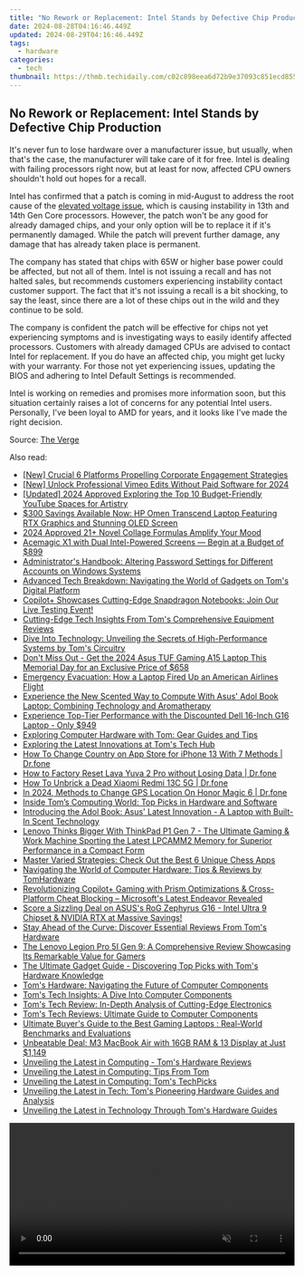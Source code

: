 ```yaml
---
title: "No Rework or Replacement: Intel Stands by Defective Chip Production"
date: 2024-08-28T04:16:46.449Z
updated: 2024-08-29T04:16:46.449Z
tags:
  - hardware
categories:
  - tech
thumbnail: https://thmb.techidaily.com/c02c898eea6d72b9e37093c851ecd855aff6005dd63a0876b47973f172914924.jpg
---
```


## No Rework or Replacement: Intel Stands by Defective Chip Production

It's never fun to lose hardware over a manufacturer issue, but usually, when that's the case, the manufacturer will take care of it for free. Intel is dealing with failing processors right now, but at least for now, affected CPU owners shouldn't hold out hopes for a recall.

 Intel has confirmed that a patch is coming in mid-August to address the root cause of the [elevated voltage issue](https://data-wizards.techidaily.com/top-10-video-restoration-tools-compatible-with-windows-and-macos/), which is causing instability in 13th and 14th Gen Core processors. However, the patch won't be any good for already damaged chips, and your only option will be to replace it if it's permanently damaged. While the patch will prevent further damage, any damage that has already taken place is permanent.

 The company has stated that chips with 65W or higher base power could be affected, but not all of them. Intel is not issuing a recall and has not halted sales, but recommends customers experiencing instability contact customer support. The fact that it's not issuing a recall is a bit shocking, to say the least, since there are a lot of these chips out in the wild and they continue to be sold.

 The company is confident the patch will be effective for chips not yet experiencing symptoms and is investigating ways to easily identify affected processors. Customers with already damaged CPUs are advised to contact Intel for replacement. If you do have an affected chip, you might get lucky with your warranty. For those not yet experiencing issues, updating the BIOS and adhering to Intel Default Settings is recommended.

 Intel is working on remedies and promises more information soon, but this situation certainly raises a lot of concerns for any potential Intel users. Personally, I've been loyal to AMD for years, and it looks like I've made the right decision.

 Source: [The Verge](https://www.theverge.com/2024/7/26/24206529/intel-13th-14th-gen-crashing-instability-cpu-voltage-q-a)

<ins class="adsbygoogle"
     style="display:block"
     data-ad-format="autorelaxed"
     data-ad-client="ca-pub-7571918770474297"
     data-ad-slot="1223367746"></ins>



<ins class="adsbygoogle"
     style="display:block"
     data-ad-client="ca-pub-7571918770474297"
     data-ad-slot="8358498916"
     data-ad-format="auto"
     data-full-width-responsive="true"></ins>

<span class="atpl-alsoreadstyle">Also read:</span>
<div><ul>
<li><a href="https://vp-tips.techidaily.com/new-crucial-6-platforms-propelling-corporate-engagement-strategies/"><u>[New] Crucial 6 Platforms Propelling Corporate Engagement Strategies</u></a></li>
<li><a href="https://vimeo-videos.techidaily.com/new-unlock-professional-vimeo-edits-without-paid-software-for-2024/"><u>[New] Unlock Professional Vimeo Edits Without Paid Software for 2024</u></a></li>
<li><a href="https://facebook-video-share.techidaily.com/updated-2024-approved-exploring-the-top-10-budget-friendly-youtube-spaces-for-artistry/"><u>[Updated] 2024 Approved  Exploring the Top 10 Budget-Friendly YouTube Spaces for Artistry</u></a></li>
<li><a href="https://hardware-reviews.techidaily.com/300-savings-available-now-hp-omen-transcend-laptop-featuring-rtx-graphics-and-stunning-oled-screen/"><u>$300 Savings Available Now: HP Omen Transcend Laptop Featuring RTX Graphics and Stunning OLED Screen</u></a></li>
<li><a href="https://extra-lessons.techidaily.com/2024-approved-21plus-novel-collage-formulas-amplify-your-mood/"><u>2024 Approved  21+ Novel Collage Formulas  Amplify Your Mood</u></a></li>
<li><a href="https://hardware-reviews.techidaily.com/acemagic-x1-with-dual-intel-powered-screens-begin-at-a-budget-of-899/"><u>Acemagic X1 with Dual Intel-Powered Screens — Begin at a Budget of $899</u></a></li>
<li><a href="https://techtrends.techidaily.com/administrators-handbook-altering-password-settings-for-different-accounts-on-windows-systems/"><u>Administrator's Handbook: Altering Password Settings for Different Accounts on Windows Systems</u></a></li>
<li><a href="https://hardware-reviews.techidaily.com/advanced-tech-breakdown-navigating-the-world-of-gadgets-on-toms-digital-platform/"><u>Advanced Tech Breakdown: Navigating the World of Gadgets on Tom's Digital Platform</u></a></li>
<li><a href="https://hardware-reviews.techidaily.com/copilotplus-showcases-cutting-edge-snapdragon-notebooks-join-our-live-testing-event/"><u>Copilot+ Showcases Cutting-Edge Snapdragon Notebooks: Join Our Live Testing Event!</u></a></li>
<li><a href="https://hardware-reviews.techidaily.com/cutting-edge-tech-insights-from-toms-comprehensive-equipment-reviews/"><u>Cutting-Edge Tech Insights From Tom's Comprehensive Equipment Reviews</u></a></li>
<li><a href="https://hardware-reviews.techidaily.com/dive-into-technology-unveiling-the-secrets-of-high-performance-systems-by-toms-circuitry/"><u>Dive Into Technology: Unveiling the Secrets of High-Performance Systems by Tom's Circuitry</u></a></li>
<li><a href="https://hardware-reviews.techidaily.com/dont-miss-out-get-the-2024-asus-tuf-gaming-a15-laptop-this-memorial-day-for-an-exclusive-price-of-658/"><u>Don't Miss Out - Get the 2024 Asus TUF Gaming A15 Laptop This Memorial Day for an Exclusive Price of $658</u></a></li>
<li><a href="https://hardware-reviews.techidaily.com/emergency-evacuation-how-a-laptop-fired-up-an-american-airlines-flight/"><u>Emergency Evacuation: How a Laptop Fired Up an American Airlines Flight</u></a></li>
<li><a href="https://hardware-reviews.techidaily.com/experience-the-new-scented-way-to-compute-with-asus-adol-book-laptop-combining-technology-and-aromatherapy/"><u>Experience the New Scented Way to Compute With Asus' Adol Book Laptop: Combining Technology and Aromatherapy</u></a></li>
<li><a href="https://hardware-reviews.techidaily.com/1723862737205-experience-top-tier-performance-with-the-discounted-dell-16-inch-g16-laptop-only-949/"><u>Experience Top-Tier Performance with the Discounted Dell 16-Inch G16 Laptop - Only $949</u></a></li>
<li><a href="https://hardware-reviews.techidaily.com/exploring-computer-hardware-with-tom-gear-guides-and-tips/"><u>Exploring Computer Hardware with Tom: Gear Guides and Tips</u></a></li>
<li><a href="https://hardware-reviews.techidaily.com/exploring-the-latest-innovations-at-toms-tech-hub/"><u>Exploring the Latest Innovations at Tom's Tech Hub</u></a></li>
<li><a href="https://iphone-unlock.techidaily.com/how-to-change-country-on-app-store-for-iphone-13-with-7-methods-drfone-by-drfone-ios/"><u>How To Change Country on App Store for iPhone 13 With 7 Methods | Dr.fone</u></a></li>
<li><a href="https://techidaily.com/how-to-factory-reset-lava-yuva-2-pro-without-losing-data-drfone-by-drfone-reset-android-reset-android/"><u>How to Factory Reset Lava Yuva 2 Pro without Losing Data | Dr.fone</u></a></li>
<li><a href="https://fix-guide.techidaily.com/how-to-unbrick-a-dead-xiaomi-redmi-13c-5g-drfone-by-drfone-fix-android-problems-fix-android-problems/"><u>How To Unbrick a Dead Xiaomi Redmi 13C 5G | Dr.fone</u></a></li>
<li><a href="https://phone-solutions.techidaily.com/in-2024-methods-to-change-gps-location-on-honor-magic-6-drfone-by-drfone-virtual-android/"><u>In 2024, Methods to Change GPS Location On Honor Magic 6 | Dr.fone</u></a></li>
<li><a href="https://hardware-reviews.techidaily.com/inside-toms-computing-world-top-picks-in-hardware-and-software/"><u>Inside Tom’s Computing World: Top Picks in Hardware and Software</u></a></li>
<li><a href="https://hardware-reviews.techidaily.com/introducing-the-adol-book-asus-latest-innovation-a-laptop-with-built-in-scent-technology/"><u>Introducing the Adol Book: Asus' Latest Innovation - A Laptop with Built-In Scent Technology</u></a></li>
<li><a href="https://hardware-reviews.techidaily.com/lenovo-thinks-bigger-with-thinkpad-p1-gen-7-the-ultimate-gaming-and-work-machine-sporting-the-latest-lpcamm2-memory-for-superior-performance-in-a-compact-fo33/"><u>Lenovo Thinks Bigger With ThinkPad P1 Gen 7 - The Ultimate Gaming & Work Machine Sporting the Latest LPCAMM2 Memory for Superior Performance in a Compact Form</u></a></li>
<li><a href="https://games-able.techidaily.com/master-varied-strategies-check-out-the-best-6-unique-chess-apps/"><u>Master Varied Strategies: Check Out the Best 6 Unique Chess Apps</u></a></li>
<li><a href="https://hardware-reviews.techidaily.com/navigating-the-world-of-computer-hardware-tips-and-reviews-by-tomhardware/"><u>Navigating the World of Computer Hardware: Tips & Reviews by TomHardware</u></a></li>
<li><a href="https://hardware-reviews.techidaily.com/revolutionizing-copilotplus-gaming-with-prism-optimizations-and-cross-platform-cheat-blocking-microsofts-latest-endeavor-revealed/"><u>Revolutionizing Copilot+ Gaming with Prism Optimizations & Cross-Platform Cheat Blocking – Microsoft's Latest Endeavor Revealed</u></a></li>
<li><a href="https://hardware-reviews.techidaily.com/score-a-sizzling-deal-on-asuss-rog-zephyrus-g16-intel-ultra-9-chipset-and-nvidia-rtx-at-massive-savings/"><u>Score a Sizzling Deal on ASUS's RoG Zephyrus G16 - Intel Ultra 9 Chipset & NVIDIA RTX at Massive Savings!</u></a></li>
<li><a href="https://hardware-reviews.techidaily.com/stay-ahead-of-the-curve-discover-essential-reviews-from-toms-hardware/"><u>Stay Ahead of the Curve: Discover Essential Reviews From Tom's Hardware</u></a></li>
<li><a href="https://hardware-reviews.techidaily.com/the-lenovo-legion-pro-5i-gen-9-a-comprehensive-review-showcasing-its-remarkable-value-for-gamers/"><u>The Lenovo Legion Pro 5I Gen 9: A Comprehensive Review Showcasing Its Remarkable Value for Gamers</u></a></li>
<li><a href="https://hardware-reviews.techidaily.com/the-ultimate-gadget-guide-discovering-top-picks-with-toms-hardware-knowledge/"><u>The Ultimate Gadget Guide - Discovering Top Picks with Tom's Hardware Knowledge</u></a></li>
<li><a href="https://hardware-reviews.techidaily.com/toms-hardware-navigating-the-future-of-computer-components/"><u>Tom's Hardware: Navigating the Future of Computer Components</u></a></li>
<li><a href="https://hardware-reviews.techidaily.com/toms-tech-insights-a-dive-into-computer-components/"><u>Tom's Tech Insights: A Dive Into Computer Components</u></a></li>
<li><a href="https://hardware-reviews.techidaily.com/toms-tech-review-in-depth-analysis-of-cutting-edge-electronics/"><u>Tom's Tech Review: In-Depth Analysis of Cutting-Edge Electronics</u></a></li>
<li><a href="https://hardware-reviews.techidaily.com/toms-tech-reviews-ultimate-guide-to-computer-components/"><u>Tom's Tech Reviews: Ultimate Guide to Computer Components</u></a></li>
<li><a href="https://hardware-reviews.techidaily.com/ultimate-buyers-guide-to-the-best-gaming-laptops-real-world-benchmarks-and-evaluations/"><u>Ultimate Buyer's Guide to the Best Gaming Laptops : Real-World Benchmarks and Evaluations</u></a></li>
<li><a href="https://hardware-reviews.techidaily.com/1723862654706-unbeatable-deal-m3-macbook-air-with-16gb-ram-and-13-display-at-just-1149/"><u>Unbeatable Deal: M3 MacBook Air with 16GB RAM & 13 Display at Just $1,149</u></a></li>
<li><a href="https://hardware-reviews.techidaily.com/unveiling-the-latest-in-computing-toms-hardware-reviews/"><u>Unveiling the Latest in Computing - Tom's Hardware Reviews</u></a></li>
<li><a href="https://hardware-reviews.techidaily.com/unveiling-the-latest-in-computing-tips-from-tom/"><u>Unveiling the Latest in Computing: Tips From Tom</u></a></li>
<li><a href="https://hardware-reviews.techidaily.com/unveiling-the-latest-in-computing-toms-techpicks/"><u>Unveiling the Latest in Computing: Tom's TechPicks</u></a></li>
<li><a href="https://hardware-reviews.techidaily.com/unveiling-the-latest-in-tech-toms-pioneering-hardware-guides-and-analysis/"><u>Unveiling the Latest in Tech: Tom's Pioneering Hardware Guides and Analysis</u></a></li>
<li><a href="https://hardware-reviews.techidaily.com/unveiling-the-latest-in-technology-through-toms-hardware-guides/"><u>Unveiling the Latest in Technology Through Tom's Hardware Guides</u></a></li>
</ul></div>

<!-- affiliate ads begin -->
<a href="https://secure.2checkout.com/order/checkout.php?PRODS=36506229&QTY=1&AFFILIATE=108875&CART=1"><video width="100%" height="" class="rounded-t-md shadow-lg relative z-20" controls="" autoplay="" loop="" muted="" playsinline="" webkit-playinginline="">
<source type="video/mp4" src="https://aidaform.com/images/videos/aidaform-welcome-site.mp4"><source type="video/webm" src="https://aidaform.com/images/videos/aidaform-welcome-site.webm"></video></a>
<!-- affiliate ads end -->